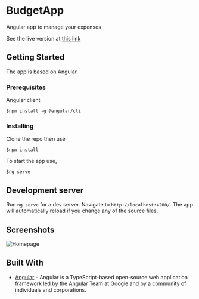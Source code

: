 # BudgetApp
Angular app to manage your expenses

See the live version at [this link](https://budget-app-shubham.herokuapp.com/)

## Getting Started

The app is based on Angular

### Prerequisites

Angular client
```
$npm install -g @angular/cli
```

### Installing

Clone the repo then use

```
$npm install
```

To start the app use,

```
$ng serve
```

## Development server

Run `ng serve` for a dev server. Navigate to `http://localhost:4200/`. The app will automatically reload if you change any of the source files.

## Screenshots

![Homepage](screenshots/file.png "Landing page")

## Built With

* [Angular](https://angular.io/) - Angular is a TypeScript-based open-source web application framework led by the Angular Team at Google and by a community of individuals and corporations.